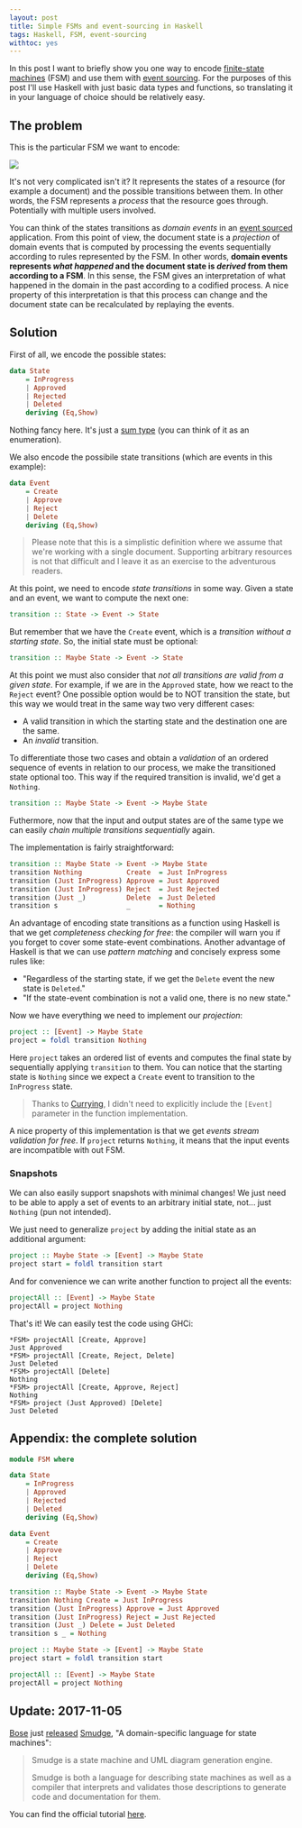 ```yaml
---
layout: post
title: Simple FSMs and event-sourcing in Haskell
tags: Haskell, FSM, event-sourcing
withtoc: yes
---
```


In this post I want to briefly show you one way to encode [finite-state machines](https://en.wikipedia.org/wiki/Finite-state_machine) (FSM) and use them with [event sourcing](https://docs.geteventstore.com/introduction/4.0.0/event-sourcing-basics/). For the purposes of this post I'll use Haskell with just basic data types and functions, so translating it in your language of choice should be relatively easy.

## The problem
This is the particular FSM we want to encode:

![](/images/FSM.png)

It's not very complicated isn't it? It represents the states of a resource (for example a document) and the possible transitions between them. In other words, the FSM represents a _process_ that the resource goes through. Potentially with multiple users involved.

You can think of the states transitions as _domain events_ in an [event sourced](https://docs.geteventstore.com/introduction/4.0.0/event-sourcing-basics/) application. From this point of view, the document state is a _projection_ of domain events that is computed by processing the events sequentially according to rules represented by the FSM. In other words, **domain events represents _what happened_ and the document state is _derived_ from them according to a FSM**. In this sense, the FSM gives an interpretation of what happened in the domain in the past according to a codified process. A nice property of this interpretation is that this process can change and the document state can be recalculated by replaying the events.

## Solution
First of all, we encode the possible states:

```haskell
data State
    = InProgress
    | Approved
    | Rejected
    | Deleted
    deriving (Eq,Show)
```

Nothing fancy here. It's just a [sum type](https://en.wikipedia.org/wiki/Tagged_union) (you can think of it as an enumeration).

We also encode the possibile state transitions (which are events in this example):

```haskell
data Event
    = Create
    | Approve
    | Reject
    | Delete
    deriving (Eq,Show)
```

> Please note that this is a simplistic definition where we assume that we're working with a single document. Supporting arbitrary resources is not that difficult and I leave it as an exercise to the adventurous readers.

At this point, we need to encode _state transitions_ in some way. Given a state and an event, we want to compute the next one:

```haskell
transition :: State -> Event -> State
```

But remember that we have the `Create` event, which is a _transition without a starting state_. So, the initial state must be optional:

```haskell
transition :: Maybe State -> Event -> State
```

At this point we must also consider that _not all transitions are valid from a given state_. For example, if we are in the `Approved` state, how we react to the `Reject` event? One possible option would be to NOT transition the state, but this way we would treat in the same way two very different cases:

* A valid transition in which the starting state and the destination one are the same.
* An *invalid* transition.

To differentiate those two cases and obtain a _validation_ of an ordered sequence of events in relation to our process, we make the transitioned state optional too. This way if the required transition is invalid, we'd get a `Nothing`.

```haskell
transition :: Maybe State -> Event -> Maybe State
```

Futhermore, now that the input and output states are of the same type we can easily _chain multiple transitions sequentially_ again.

The implementation is fairly straightforward:

```haskell
transition :: Maybe State -> Event -> Maybe State
transition Nothing           Create  = Just InProgress
transition (Just InProgress) Approve = Just Approved
transition (Just InProgress) Reject  = Just Rejected
transition (Just _)          Delete  = Just Deleted
transition s                 _       = Nothing
```

An advantage of encoding state transitions as a function using Haskell is that we get _completeness checking for free_: the compiler will warn you if you forget to cover some state-event combinations. Another advantage of Haskell is that we can use _pattern matching_ and concisely express some rules like:

* "Regardless of the starting state, if we get the `Delete` event the new state is `Deleted`."
* "If the state-event combination is not a valid one, there is no new state."

Now we have everything we need to implement our _projection_:

```haskell
project :: [Event] -> Maybe State
project = foldl transition Nothing
```

Here `project` takes an ordered list of events and computes the final state by sequentially applying `transition` to them. You can notice that the starting state is `Nothing` since we expect a `Create` event to transition to the `InProgress` state.

> Thanks to [Currying](https://en.wikipedia.org/wiki/Currying), I didn't need to explicitly include the `[Event]` parameter in the function implementation.

A nice property of this implementation is that we get _events stream validation for free_. If `project` returns `Nothing`, it means that the input events are incompatible with out FSM.

### Snapshots
We can also easily support snapshots with minimal changes! We just need to be able to apply a set of events to an arbitrary initial state, not... just `Nothing` (pun not intended).

We just need to generalize `project` by adding the initial state as an additional argument:

```haskell
project :: Maybe State -> [Event] -> Maybe State
project start = foldl transition start
```

And for convenience we can write another function to project all the events:

```haskell
projectAll :: [Event] -> Maybe State
projectAll = project Nothing
```

That's it! We can easily test the code using GHCi:

```
*FSM> projectAll [Create, Approve]
Just Approved
*FSM> projectAll [Create, Reject, Delete]
Just Deleted
*FSM> projectAll [Delete]
Nothing
*FSM> projectAll [Create, Approve, Reject]
Nothing
*FSM> project (Just Approved) [Delete]                         
Just Deleted
```

## Appendix: the complete solution
```haskell
module FSM where

data State
    = InProgress
    | Approved
    | Rejected
    | Deleted
    deriving (Eq,Show)

data Event
    = Create
    | Approve
    | Reject
    | Delete
    deriving (Eq,Show)

transition :: Maybe State -> Event -> Maybe State
transition Nothing Create = Just InProgress
transition (Just InProgress) Approve = Just Approved
transition (Just InProgress) Reject = Just Rejected
transition (Just _) Delete = Just Deleted
transition s _ = Nothing

project :: Maybe State -> [Event] -> Maybe State
project start = foldl transition start

projectAll :: [Event] -> Maybe State
projectAll = project Nothing
```

## Update: 2017-11-05
[Bose](https://www.bose.com/en_us/index.html) just [released](https://github.com/BoseCorp) [Smudge](https://github.com/BoseCorp/Smudge), "A domain-specific language for state machines":

> Smudge is a state machine and UML diagram generation engine.
>
> Smudge is both a language for describing state machines as well as a compiler that interprets and validates those descriptions to generate code and documentation for them.

You can find the official tutorial [here](https://github.com/BoseCorp/Smudge/blob/master/docs/tutorial/tutorial.rst).

